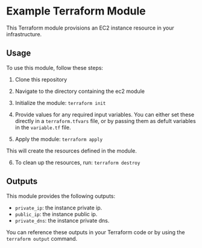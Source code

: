 # Example Terraform Module

This Terraform module provisions an EC2 instance resource in your infrastructure.

## Usage

To use this module, follow these steps:

1. Clone this repository


2. Navigate to the directory containing the ec2 module


3. Initialize the module: `terraform init`


4. Provide values for any required input variables. You can either set these directly in a `terraform.tfvars` file, or by passing them as defult variables in the `variable.tf` file.

5. Apply the module: `terraform apply`


This will create the resources defined in the module.

6. To clean up the resources, run: `terraform destroy`




## Outputs

This module provides the following outputs:

- `private_ip`: the instance private ip.
- `public_ip`: the instance public ip.
- `private_dns`: the instance private dns.


You can reference these outputs in your Terraform code or by using the `terraform output` command.



